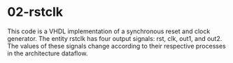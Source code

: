 # 02-rstclk

This code is a VHDL implementation of a synchronous reset and clock generator. The entity rstclk has four output signals: rst, clk, out1, and out2. The values of these signals change according to their respective processes in the architecture dataflow.
